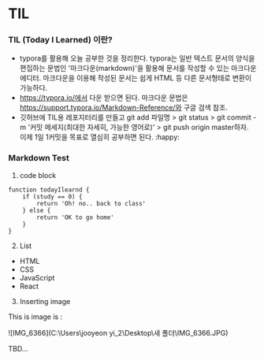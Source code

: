 # TIL

  

### TIL (Today I Learned) 이란?

* typora를 활용해 오늘 공부한 것을 정리한다. typora는 일반 텍스트 문서의 양식을 편집하는 문법인 '마크다운(markdown)'을 활용해 문서를 작성할 수 있는 마크다운 에디터. 마크다운을 이용해 작성된 문서는 쉽게 HTML 등 다른 문서형태로 변환이 가능하다. 
* https://typora.io/에서 다운 받으면 된다. 마크다운 문법은 https://support.typora.io/Markdown-Reference/와 구글 검색 참조. 
* 깃허브에 TIL용 레포지터리를 만들고 git add 파일명 > git status > git commit -m '커밋 메세지(최대한 자세히, 가능한 영어로)' > git push origin master하자. 이제 1일 1커밋을 목표로 열심히 공부하면 된다.  :happy:



### Markdown Test

1. code block

```function todayILearned {
function todayIlearnd {
    if (study == 0) {
        return 'Oh! no.. back to class'
    } else {
        return 'OK to go home'
    }
}
```



2. List

- HTML
- CSS
- JavaScript
- React



3. Inserting image

This is image is :

![IMG_6366](C:\Users\jooyeon yi_2\Desktop\새 폴더\IMG_6366.JPG)



TBD...

